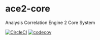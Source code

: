 # ace2-core
Analysis Correlation Engine 2 Core System

[![CircleCI](https://circleci.com/gh/circleci/circleci-docs.svg?style=shield)](https://circleci.com/gh/circleci/circleci-docs)
[![codecov](https://codecov.io/gh/ace-ecosystem/ace2-core/branch/main/graph/badge.svg?token=Z598DLB4OE)](https://codecov.io/gh/ace-ecosystem/ace2-core)
